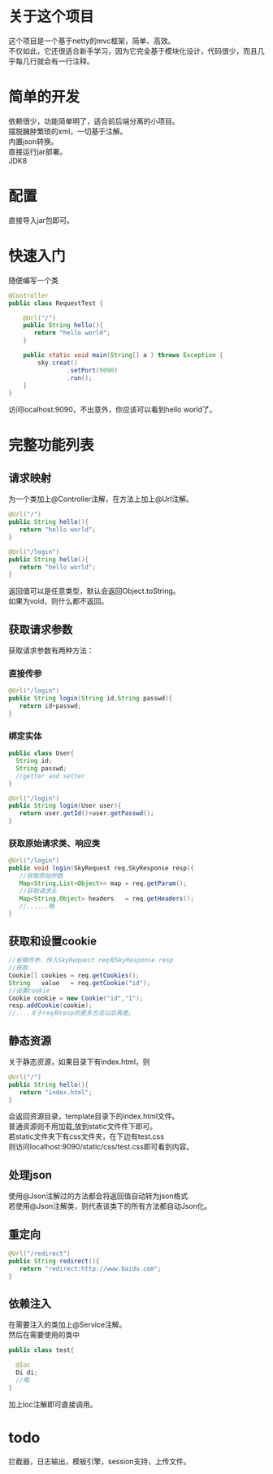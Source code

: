 # 关于这个项目
这个项目是一个基于netty的mvc框架，简单、高效。<br>
不仅如此，它还很适合新手学习，因为它完全基于模块化设计，代码很少，而且几乎每几行就会有一行注释。<br>
# 简单的开发
依赖很少，功能简单明了，适合前后端分离的小项目。<br>
摆脱臃肿繁琐的xml，一切基于注解。<br>
内置json转换。<br>
直接运行jar部署。<br>
JDK8
# 配置
直接导入jar包即可。
# 快速入门
随便编写一个类
```java
@Controller
public class RequestTest {

    @Url("/")
    public String hello(){
       return "hello world";
    }

    public static void main(String[] a ) throws Exception {
        sky.creat()
                .setPort(9090)
                .run();
    }
}
```
访问localhost:9090，不出意外，你应该可以看到hello world了。
# 完整功能列表
## 请求映射
为一个类加上@Controller注解，在方法上加上@Url注解。
```java
@Url("/")
public String hello(){
   return "hello world";
}

@Url("/login")
public String hello(){
   return "hello world";
}
```
返回值可以是任意类型，默认会返回Object.toString。<br>
如果为void，则什么都不返回。
## 获取请求参数
获取请求参数有两种方法：
### 直接传参
```java
@Url("/login")
public String login(String id,String passwd){
   return id+passwd;
}
```
### 绑定实体
```java
public class User{
  String id;
  String passwd;
  //getter and setter
}

@Url("/login")
public String login(User user){
   return user.getId()+user.getPasswd();
}
```
### 获取原始请求类、响应类
```java
@Url("/login")
public void login(SkyRequest req,SkyResponse resp){
   //获取原始参数
   Map<String,List<Object>> map = req.getParam();
   //获取请求头
   Map<String,Object> headers   = req.getHeaders(); 
   //......略
}
```
## 获取和设置cookie
```java
//省略传参，传入SkyRequest req和SkyResponse resp
//获取
Cookie[] cookies = req.getCookies();
String   value   = req.getCookie("id");
//设置cookie
Cookie cookie = new Cookie("id","1");
resp.addCookie(cookie);
//....关于req和resp的更多方法以后再更。
```
## 静态资源
关于静态资源，如果目录下有index.html，则
```java
@Url("/")
public String hello(){
   return "index.html";
}
```
会返回资源目录，template目录下的index.html文件。<br>
普通资源则不用加载,放到static文件件下即可。<br>
若static文件夹下有css文件夹，在下边有test.css<br>
则访问localhost:9090/static/css/test.css即可看到内容。
## 处理json
使用@Json注解过的方法都会将返回值自动转为json格式.<br>
若使用@Json注解类，则代表该类下的所有方法都自动Json化。
## 重定向
```java
@Url("/redirect")
public String redirect(){
   return "redirect:http://www.baidu.com";
}
```
## 依赖注入
在需要注入的类加上@Service注解。<br>
然后在需要使用的类中
```java
public class test{

  @Ioc
  Di di;
  //略
}
```
加上Ioc注解即可直接调用。
# todo
拦截器，日志输出，模板引擎，session支持，上传文件。
